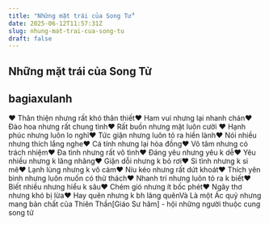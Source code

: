 ```yaml
---
title: "Những mặt trái của Song Tử"
date: 2025-06-12T11:57:31Z
slug: nhung-mat-trai-cua-song-tu
draft: false
---
```


## Những mặt trái của Song Tử

## bagiaxulanh

♥ Thân thiện nhưng rất khó thân thiết♥ Ham vui nhưng lại nhanh chán♥ Đào hoa nhưng rất chung tình♥ Rất buồn nhưng mặt luôn cười ♥ Hạnh phúc nhưng luôn lo nghĩ♥ Tức giận nhưng luôn tỏ ra hiền lành♥ Nói nhiều nhưng thích lắng nghe♥ Cá tính nhưng lại hòa đồng♥ Vô tâm nhưng có trách nhiệm♥ Đa tình nhưng rất vô tình♥ Đáng yêu nhưng yêu k dễ♥ Yêu nhiều nhưng k lăng nhăng♥ Giận dỗi nhưng k bỏ rơi♥ Si tình nhưng k si mê♥ Lạnh lùng nhưng k vô cảm♥ Níu kéo nhưng rất dứt khoát♥ Thích yên bình nhưng luôn muốn có thử thách♥ Nhanh trí nhưng luôn tỏ ra k biết♥ Biết nhiều nhưng hiểu k sâu♥ Chém gió nhưng ít bốc phét♥ Ngây thơ nhưng khó bị lừa♥ Hay quên nhưng k bh lãng quênVà Là một Ác quỷ nhưng mang bản chất của Thiên Thần[Giáo Sư hâm] - hội những người thuộc cung song tử